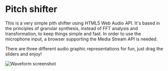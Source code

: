 Pitch shifter
=============

This is a very simple pith shifter using HTML5 Web Audio API. It's based in the principles of granular synthesis,
instead of FFT analysis and transformation, to keep things simple and fast. In order to use the microphone input, a
browser supporting the Media Stream API is needed.

There are three different audio graphic representations for fun, just drag the sliders and enjoy!

![Waveform screenshot](https://github.com/urtzurd/html-audio/tree/master/static/img/screenshot.png "Screenshot of the waveform display")
